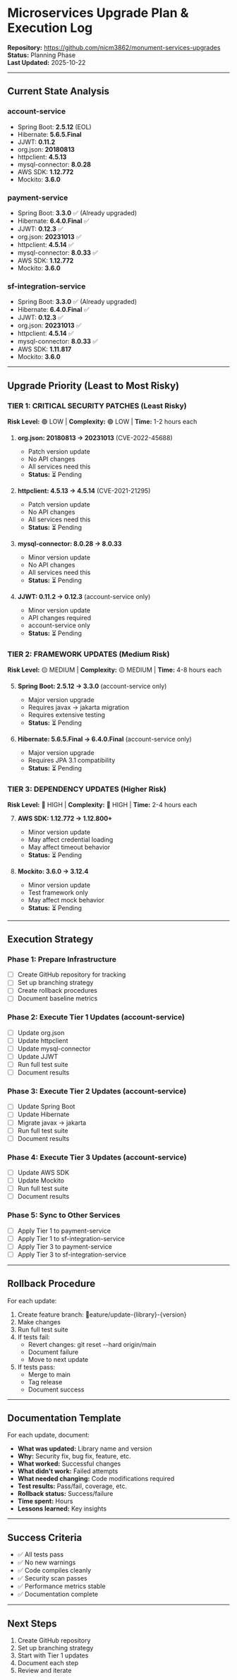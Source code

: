 # Microservices Upgrade Plan & Execution Log

**Repository:** https://github.com/nicm3862/monument-services-upgrades  
**Status:** Planning Phase  
**Last Updated:** 2025-10-22

---

## Current State Analysis

### account-service
- Spring Boot: **2.5.12** (EOL)
- Hibernate: **5.6.5.Final**
- JJWT: **0.11.2**
- org.json: **20180813**
- httpclient: **4.5.13**
- mysql-connector: **8.0.28**
- AWS SDK: **1.12.772**
- Mockito: **3.6.0**

### payment-service
- Spring Boot: **3.3.0** ✅ (Already upgraded)
- Hibernate: **6.4.0.Final** ✅
- JJWT: **0.12.3** ✅
- org.json: **20231013** ✅
- httpclient: **4.5.14** ✅
- mysql-connector: **8.0.33** ✅
- AWS SDK: **1.12.772**
- Mockito: **3.6.0**

### sf-integration-service
- Spring Boot: **3.3.0** ✅ (Already upgraded)
- Hibernate: **6.4.0.Final** ✅
- JJWT: **0.12.3** ✅
- org.json: **20231013** ✅
- httpclient: **4.5.14** ✅
- mysql-connector: **8.0.33** ✅
- AWS SDK: **1.11.817**
- Mockito: **3.6.0**

---

## Upgrade Priority (Least to Most Risky)

### TIER 1: CRITICAL SECURITY PATCHES (Least Risky)
**Risk Level:** 🟢 LOW | **Complexity:** 🟢 LOW | **Time:** 1-2 hours each

1. **org.json: 20180813 → 20231013** (CVE-2022-45688)
   - Patch version update
   - No API changes
   - All services need this
   - **Status:** ⏳ Pending

2. **httpclient: 4.5.13 → 4.5.14** (CVE-2021-21295)
   - Patch version update
   - No API changes
   - All services need this
   - **Status:** ⏳ Pending

3. **mysql-connector: 8.0.28 → 8.0.33**
   - Minor version update
   - No API changes
   - All services need this
   - **Status:** ⏳ Pending

4. **JJWT: 0.11.2 → 0.12.3** (account-service only)
   - Minor version update
   - API changes required
   - account-service only
   - **Status:** ⏳ Pending

### TIER 2: FRAMEWORK UPDATES (Medium Risk)
**Risk Level:** 🟡 MEDIUM | **Complexity:** 🟡 MEDIUM | **Time:** 4-8 hours each

5. **Spring Boot: 2.5.12 → 3.3.0** (account-service only)
   - Major version upgrade
   - Requires javax → jakarta migration
   - Requires extensive testing
   - **Status:** ⏳ Pending

6. **Hibernate: 5.6.5.Final → 6.4.0.Final** (account-service only)
   - Major version upgrade
   - Requires JPA 3.1 compatibility
   - **Status:** ⏳ Pending

### TIER 3: DEPENDENCY UPDATES (Higher Risk)
**Risk Level:** 🔴 HIGH | **Complexity:** 🔴 HIGH | **Time:** 2-4 hours each

7. **AWS SDK: 1.12.772 → 1.12.800+**
   - Minor version update
   - May affect credential loading
   - May affect timeout behavior
   - **Status:** ⏳ Pending

8. **Mockito: 3.6.0 → 3.12.4**
   - Minor version update
   - Test framework only
   - May affect mock behavior
   - **Status:** ⏳ Pending

---

## Execution Strategy

### Phase 1: Prepare Infrastructure
- [ ] Create GitHub repository for tracking
- [ ] Set up branching strategy
- [ ] Create rollback procedures
- [ ] Document baseline metrics

### Phase 2: Execute Tier 1 Updates (account-service)
- [ ] Update org.json
- [ ] Update httpclient
- [ ] Update mysql-connector
- [ ] Update JJWT
- [ ] Run full test suite
- [ ] Document results

### Phase 3: Execute Tier 2 Updates (account-service)
- [ ] Update Spring Boot
- [ ] Update Hibernate
- [ ] Migrate javax → jakarta
- [ ] Run full test suite
- [ ] Document results

### Phase 4: Execute Tier 3 Updates (account-service)
- [ ] Update AWS SDK
- [ ] Update Mockito
- [ ] Run full test suite
- [ ] Document results

### Phase 5: Sync to Other Services
- [ ] Apply Tier 1 to payment-service
- [ ] Apply Tier 1 to sf-integration-service
- [ ] Apply Tier 3 to payment-service
- [ ] Apply Tier 3 to sf-integration-service

---

## Rollback Procedure

For each update:
1. Create feature branch: eature/update-{library}-{version}
2. Make changes
3. Run full test suite
4. If tests fail:
   - Revert changes: git reset --hard origin/main
   - Document failure
   - Move to next update
5. If tests pass:
   - Merge to main
   - Tag release
   - Document success

---

## Documentation Template

For each update, document:
- **What was updated:** Library name and version
- **Why:** Security fix, bug fix, feature, etc.
- **What worked:** Successful changes
- **What didn't work:** Failed attempts
- **What needed changing:** Code modifications required
- **Test results:** Pass/fail, coverage, etc.
- **Rollback status:** Success/failure
- **Time spent:** Hours
- **Lessons learned:** Key insights

---

## Success Criteria

- ✅ All tests pass
- ✅ No new warnings
- ✅ Code compiles cleanly
- ✅ Security scan passes
- ✅ Performance metrics stable
- ✅ Documentation complete

---

## Next Steps

1. Create GitHub repository
2. Set up branching strategy
3. Start with Tier 1 updates
4. Document each step
5. Review and iterate
